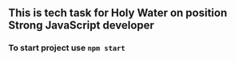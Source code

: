 ## This is tech task for Holy Water on position Strong JavaScript developer

### To start project use `npm start`
